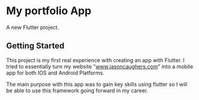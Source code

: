 # My portfolio App

A new Flutter project.

## Getting Started

This project is my first real experience with creating an app with Flutter. I tried to essentially turn my website "www.jasoncaughers.com" into a mobile app for both IOS and Android Platforms. 

The main purpose with this app was to gain key skills using flutter so I will be able to use this framework going forward in my career.
